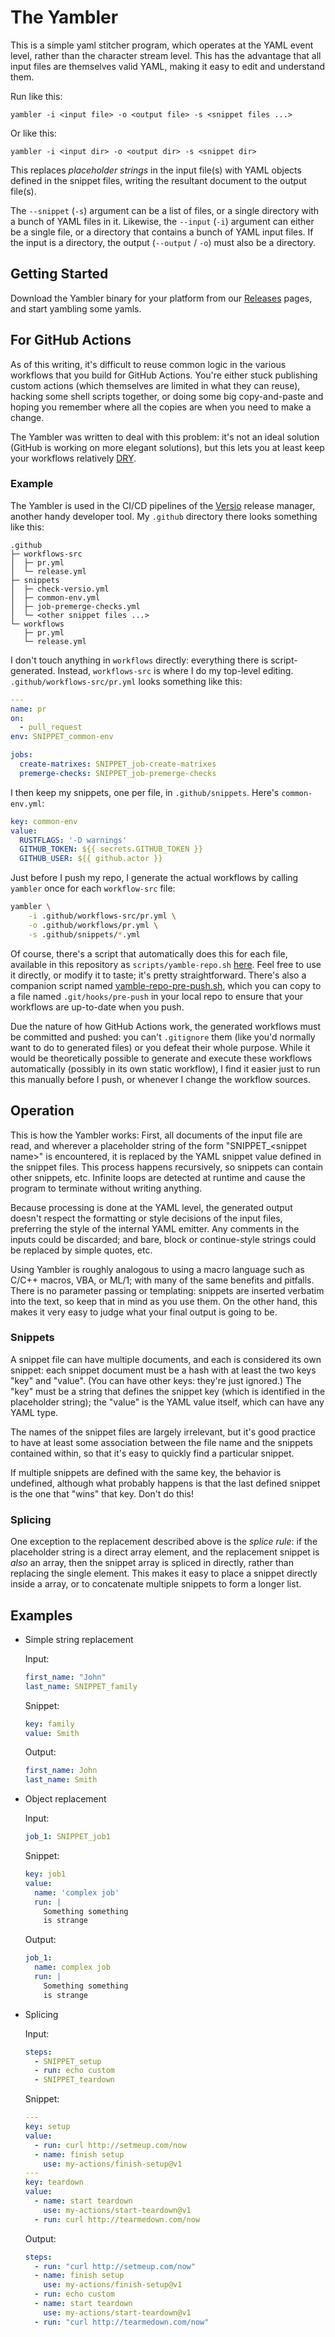 # The Yambler

This is a simple yaml stitcher program, which operates at the YAML event
level, rather than the character stream level. This has the advantage
that all input files are themselves valid YAML, making it easy to edit
and understand them.

Run like this:
```
yambler -i <input file> -o <output file> -s <snippet files ...>
```
Or like this:
```
yambler -i <input dir> -o <output dir> -s <snippet dir>
```

This replaces _placeholder strings_ in the input file(s) with YAML
objects defined in the snippet files, writing the resultant document to
the output file(s).

The `--snippet` (`-s`) argument can be a list of files, or a single
directory with a bunch of YAML files in it. Likewise, the `--input`
(`-i`) argument can either be a single file, or a directory that
contains a bunch of YAML input files. If the input is a directory, the
output (`--output` / `-o`) must also be a directory.

## Getting Started

Download the Yambler binary for your platform from our
[Releases](https://github.com/chaaz/versio-actions/releases) pages, and
start yambling some yamls.

## For GitHub Actions

As of this writing, it's difficult to reuse common logic in the various
workflows that you build for GitHub Actions. You're either stuck
publishing custom actions (which themselves are limited in what they can
reuse), hacking some shell scripts together, or doing some big
copy-and-paste and hoping you remember where all the copies are when you
need to make a change.

The Yambler was written to deal with this problem: it's not an ideal
solution (GitHub is working on more elegant solutions), but this lets
you at least keep your workflows relatively
[DRY](https://en.wikipedia.org/wiki/Don%27t_repeat_yourself).

### Example

The Yambler is used in the CI/CD pipelines of the
[Versio](https://github.com/chaaz/versio) release manager, another handy
developer tool. My `.github` directory there looks something like this:

```
.github
├─ workflows-src
│  ├─ pr.yml
│  └─ release.yml
├─ snippets
│  ├─ check-versio.yml
│  ├─ common-env.yml
│  ├─ job-premerge-checks.yml
│  └─ <other snippet files ...>
└─ workflows
   ├─ pr.yml
   └─ release.yml
```

I don't touch anything in `workflows` directly: everything there is
script-generated. Instead, `workflows-src` is where I do my top-level
editing. `.github/workflows-src/pr.yml` looks something like this:

```yaml
---
name: pr
on:
  - pull_request
env: SNIPPET_common-env

jobs:
  create-matrixes: SNIPPET_job-create-matrixes
  premerge-checks: SNIPPET_job-premerge-checks
```

I then keep my snippets, one per file, in `.github/snippets`. Here's
`common-env.yml`:

```yaml
key: common-env
value:
  RUSTFLAGS: '-D warnings'
  GITHUB_TOKEN: ${{ secrets.GITHUB_TOKEN }}
  GITHUB_USER: ${{ github.actor }}
```

Just before I push my repo, I generate the actual workflows by calling
`yambler` once for each `workflow-src` file:

```bash
yambler \
    -i .github/workflows-src/pr.yml \
    -o .github/workflows/pr.yml \
    -s .github/snippets/*.yml
```

Of course, there's a script that automatically does this for each file,
available in this repository as `scripts/yamble-repo.sh`
[here](../scripts/yamble-repo.sh). Feel free to use it directly, or
modify it to taste; it's pretty straightforward. There's also a
companion script named
[yamble-repo-pre-push.sh](../scripts/yamble-repo-pre-push.sh), which you
can copy to a file named `.git/hooks/pre-push` in your local repo to
ensure that your workflows are up-to-date when you push.

Due the nature of how GitHub Actions work, the generated workflows must
be committed and pushed: you can't `.gitignore` them (like you'd
normally want to do to generated files) or you defeat their whole
purpose. While it would be theoretically possible to generate and
execute these workflows automatically (possibly in its own static
workflow), I find it easier just to run this manually before I push, or
whenever I change the workflow sources.

## Operation

This is how the Yambler works: First, all documents of the input file
are read, and wherever a placeholder string of the form
"SNIPPET\_&lt;snippet name&gt;" is encountered, it is replaced by the
YAML snippet value defined in the snippet files. This process happens
recursively, so snippets can contain other snippets, etc. Infinite loops
are detected at runtime and cause the program to terminate without
writing anything.

Because processing is done at the YAML level, the generated output
doesn't respect the formatting or style decisions of the input files,
preferring the style of the internal YAML emitter. Any comments in the
inputs could be discarded; and bare, block or continue-style strings
could be replaced by simple quotes, etc.

Using Yambler is roughly analogous to using a macro language such as
C/C++ macros, VBA, or ML/1; with many of the same benefits and pitfalls.
There is no parameter passing or templating: snippets are inserted
verbatim into the text, so keep that in mind as you use them. On the
other hand, this makes it very easy to judge what your final output is
going to be.

### Snippets

A snippet file can have multiple documents, and each is considered its
own snippet: each snippet document must be a hash with at least the two
keys "key" and "value". (You can have other keys: they're just ignored.)
The "key" must be a string that defines the snippet key (which is
identified in the placeholder string); the "value" is the YAML value
itself, which can have any YAML type.

The names of the snippet files are largely irrelevant, but it's good
practice to have at least some association between the file name and the
snippets contained within, so that it's easy to quickly find a
particular snippet.

If multiple snippets are defined with the same key, the behavior is
undefined, although what probably happens is that the last defined
snippet is the one that "wins" that key. Don't do this!

### Splicing

One exception to the replacement described above is the _splice rule_:
if the placeholder string is a direct array element, and the replacement
snippet is _also_ an array, then the snippet array is spliced in
directly, rather than replacing the single element. This makes it easy
to place a snippet directly inside a array, or to concatenate multiple
snippets to form a longer list.

## Examples

- Simple string replacement

  Input:
  ```yaml
  first_name: "John"
  last_name: SNIPPET_family
  ```
  Snippet:
  ```yaml
  key: family
  value: Smith
  ```
  Output:
  ```yaml
  first_name: John
  last_name: Smith
  ```

- Object replacement

  Input:
  ```yaml
  job_1: SNIPPET_job1
  ```
  Snippet:
  ```yaml
  key: job1
  value:
    name: 'complex job'
    run: |
      Something something
      is strange
  ```
  Output:
  ```yaml
  job_1:
    name: complex job
    run: |
      Something something
      is strange
  ```

- Splicing

  Input:
  ```yaml
  steps:
    - SNIPPET_setup
    - run: echo custom
    - SNIPPET_teardown
  ```
  Snippet:
  ```yaml
  ---
  key: setup
  value:
    - run: curl http://setmeup.com/now
    - name: finish setup
      use: my-actions/finish-setup@v1
  ---
  key: teardown
  value:
    - name: start teardown
      use: my-actions/start-teardown@v1
    - run: curl http://tearmedown.com/now
  ```
  Output:
  ```yaml
  steps:
    - run: "curl http://setmeup.com/now"
    - name: finish setup
      use: my-actions/finish-setup@v1
    - run: echo custom
    - name: start teardown
      use: my-actions/start-teardown@v1
    - run: "curl http://tearmedown.com/now"
  ```
